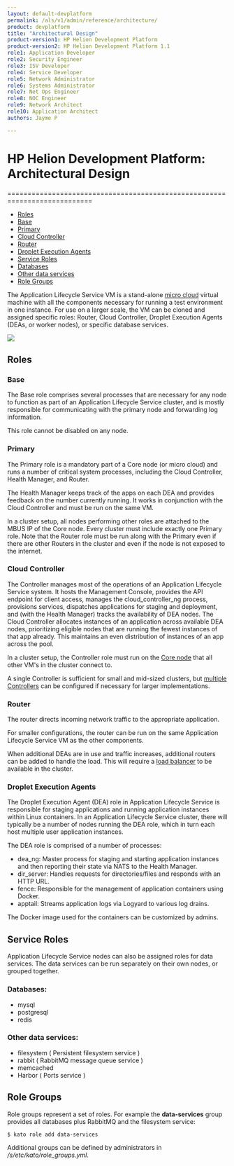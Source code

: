 ```yaml
---
layout: default-devplatform
permalink: /als/v1/admin/reference/architecture/
product: devplatform
title: "Architectural Design"
product-version1: HP Helion Development Platform
product-version2: HP Helion Development Platform 1.1
role1: Application Developer
role2: Security Engineer
role3: ISV Developer 
role4: Service Developer
role5: Network Administrator
role6: Systems Administrator 
role7: Net Ops Engineer 
role8: NOC Engineer 
role9: Network Architect 
role10: Application Architect 
authors: Jayme P

---
```

<!--UNDER REVISION-->

#  HP Helion Development Platform: Architectural Design[](#architectural-design "Permalink to this headline")
===========================================================================


- [Roles](#roles)
 -   [Base](#base)
 -   [Primary](#primary)
 -   [Cloud Controller](#cloud-controller)
 -   [Router](#router)
 -   [Droplet Execution Agents](#droplet-execution-agents)
-   [Service Roles](#service-roles)
 -   [Databases](#databases)
 -   [Other data services](#other-data-services)
-   [Role Groups](#role-groups)

The Application Lifecycle Service VM is a stand-alone [micro cloud](/als/v1/user/reference/glossary/#term-micro-cloud) virtual machine with all the components necessary for running a test environment in one instance. For use on a larger scale, the VM can be cloned and assigned specific roles: Router, Cloud Controller, Droplet Execution
Agents (DEAs, or worker nodes), or specific database services.

<img src="/content/documentation/devplatform/helion/images/helion-architecture-diagram.png" />

Roles[](#roles "Permalink to this headline")
---------------------------------------------

### Base[](#base "Permalink to this headline")

The Base role comprises several processes that are necessary for any node to function as part of an Application Lifecycle Service cluster, and is mostly responsible for communicating with the primary node and forwarding log information.

This role cannot be disabled on any node.

### Primary[](#primary)

The Primary role is a mandatory part of a Core node (or micro cloud) and runs a number of critical system processes, including the Cloud Controller, Health Manager, and Router.

The Health Manager keeps track of the apps on each DEA and provides feedback on the number currently running. It works in conjunction with the Cloud Controller and must be run on the same VM.

In a cluster setup, all nodes performing other roles are attached to the MBUS IP of the Core node. Every cluster must include exactly one Primary role. Note that the Router role must be run along with the Primary even if there are other Routers in the cluster and even if the node is not exposed to the internet.  

### Cloud Controller[](#cloud-controller)

The Controller manages most of the operations of an Application Lifecycle Service system. It hosts the Management Console, provides the API endpoint for client access, manages the cloud\_controller\_ng process, provisions services, dispatches applications for staging and deployment, and (with the Health Manager) tracks the availability of DEA nodes. The Cloud Controller allocates instances of an application across available DEA nodes, prioritizing eligible nodes that are running the fewest instances of that app already. This maintains an even distribution of instances of an app across the pool. 

In a cluster setup, the Controller role must run on the [Core node](/als/v1/admin/cluster/#server-cluster-core-node) that all other VM's in the cluster connect to.

A single Controller is sufficient for small and mid-sized clusters, but [multiple Controllers](/als/v1/admin/cluster/#cluster-multi-controllers) can be configured if necessary for larger implementations.

### Router[](#router)

The router directs incoming network traffic to the appropriate
application.

For smaller configurations, the router can be run on the same Application Lifecycle Service VM as the other components.

When additional DEAs are in use and traffic increases, additional
routers can be added to handle the load. This will require a [load
balancer](/als/v1/admin/cluster/#cluster-load-balancer) to be available
in the cluster.

### Droplet Execution Agents[](#droplet-execution-agents)

The Droplet Execution Agent (DEA) role in Application Lifecycle Service is responsible for
staging applications and running application instances within Linux
containers. In an Application Lifecycle Service cluster, there will typically be a number of
nodes running the DEA role, which in turn each host multiple user
application instances.

The DEA role is comprised of a number of processes:

-   dea\_ng: Master process for staging and starting application instances and then reporting their state via NATS to the Health Manager.
-   dir\_server: Handles requests for directories/files and responds with an HTTP URL.
-   fence: Responsible for the management of application containers using Docker.
-   apptail: Streams application logs via Logyard to various log drains.

The Docker image used for the containers can be customized by admins.

Service Roles[](#service-roles)
-------------------------------------------------------------

Application Lifecycle Service nodes can also be assigned roles for data services. The data
services can be run separately on their own nodes, or grouped together.

### Databases:[](#databases)

-   mysql
-   postgresql
-   redis

### Other data services:[](#other-data-services "Permalink to this headline")

-   filesystem ( Persistent filesystem service )
-   rabbit ( RabbitMQ message queue service )
-   memcached
-   Harbor ( Ports service )

Role Groups[](#role-groups "Permalink to this headline")
---------------------------------------------------------

Role groups represent a set of roles. For example the **data-services**
group provides all databases plus RabbitMQ and the filesystem service:

    $ kato role add data-services

Additional groups can be defined by administrators in
*/s/etc/kato/role\_groups.yml*.
